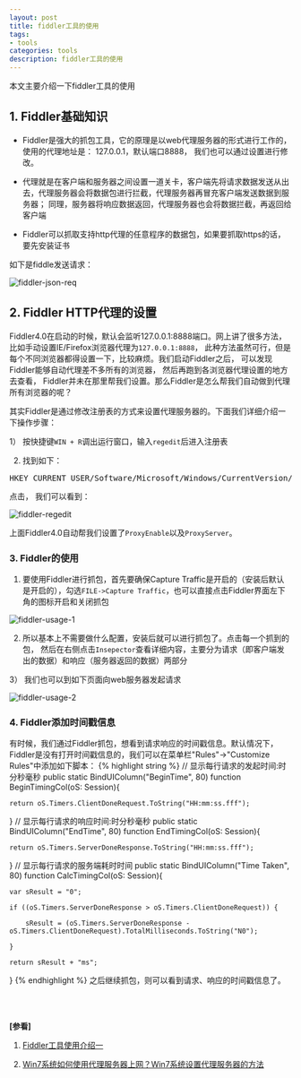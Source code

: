 ```yaml
---
layout: post
title: fiddler工具的使用
tags:
- tools
categories: tools
description: fiddler工具的使用
---
```


本文主要介绍一下fiddler工具的使用

<!-- more -->


## 1. Fiddler基础知识

* Fiddler是强大的抓包工具，它的原理是以web代理服务器的形式进行工作的，使用的代理地址是： 127.0.0.1，默认端口8888， 我们也可以通过设置进行修改。

* 代理就是在客户端和服务器之间设置一道关卡，客户端先将请求数据发送从出去，代理服务器会将数据包进行拦截，代理服务器再冒充客户端发送数据到服务器； 同理，服务器将响应数据返回，代理服务器也会将数据拦截，再返回给客户端

* Fiddler可以抓取支持http代理的任意程序的数据包，如果要抓取https的话，要先安装证书

如下是fiddle发送请求：

![fiddler-json-req](https://ivanzz1001.github.io/records/assets/img/tools/fiddler_json_req.jpg)


## 2. Fiddler HTTP代理的设置
Fiddler4.0在启动的时候，默认会监听127.0.0.1:8888端口。网上讲了很多方法，比如手动设置IE/Firefox浏览器代理为```127.0.0.1:8888```， 此种方法虽然可行，但是每个不同浏览器都得设置一下，比较麻烦。我们启动Fiddler之后， 可以发现Fiddler能够自动代理差不多所有的浏览器， 然后再跑到各浏览器代理设置的地方去查看， Fiddler并未在那里帮我们设置。那么Fiddler是怎么帮我们自动做到代理所有浏览器的呢？

其实Fiddler是通过修改注册表的方式来设置代理服务器的。下面我们详细介绍一下操作步骤：

1） 按快捷键```WIN + R```调出运行窗口，输入```regedit```后进入注册表

2) 找到如下：
<pre>
HKEY_CURRENT_USER/Software/Microsoft/Windows/CurrentVersion/Internet Settings/
</pre>
点击， 我们可以看到：

![fiddler-regedit](https://ivanzz1001.github.io/records/assets/img/tools/fiddler_regedit.jpg)

上面Fiddler4.0自动帮我们设置了```ProxyEnable```以及```ProxyServer```。

### 3. Fiddler的使用

1) 要使用Fiddler进行抓包，首先要确保Capture Traffic是开启的（安装后默认是开启的），勾选```FILE->Capture Traffic```，也可以直接点击Fiddler界面左下角的图标开启和关闭抓包

![fiddler-usage-1](https://ivanzz1001.github.io/records/assets/img/tools/fiddler_usage_1.jpg)


2) 所以基本上不需要做什么配置，安装后就可以进行抓包了。点击每一个抓到的包， 然后在右侧点击```Insepector```查看详细内容，主要分为请求（即客户端发出的数据）和响应（服务器返回的数据）两部分

3） 我们也可以到如下页面向web服务器发起请求

![fiddler-usage-2](https://ivanzz1001.github.io/records/assets/img/tools/fiddler_usage_2.jpg)


### 4.  Fiddler添加时间戳信息
有时候，我们通过Fiddler抓包，想看到请求响应的时间戳信息。默认情况下， Fiddler是没有打开时间戳信息的，我们可以在菜单栏"Rules"->"Customize Rules"中添加如下脚本：
{% highlight string %}
// 显示每行请求的发起时间:时分秒毫秒
public static BindUIColumn("BeginTime", 80)
function BeginTimingCol(oS: Session){   

	return oS.Timers.ClientDoneRequest.ToString("HH:mm:ss.fff");

}
// 显示每行请求的响应时间:时分秒毫秒
public static BindUIColumn("EndTime", 80)
function EndTimingCol(oS: Session){     

	return oS.Timers.ServerDoneResponse.ToString("HH:mm:ss.fff");

}
// 显示每行请求的服务端耗时时间
public static BindUIColumn("Time Taken", 80)
function CalcTimingCol(oS: Session){  
   
	var sResult = "0";                  

	if ((oS.Timers.ServerDoneResponse > oS.Timers.ClientDoneRequest)) {  

		sResult = (oS.Timers.ServerDoneResponse - oS.Timers.ClientDoneRequest).TotalMilliseconds.ToString("N0");

	}  

	return sResult + "ms";  
}
{% endhighlight %}
之后继续抓包，则可以看到请求、响应的时间戳信息了。

<br />
<br />

**[参看]**

1. [Fiddler工具使用介绍一](https://www.cnblogs.com/miantest/p/7289694.html)

2. [Win7系统如何使用代理服务器上网？Win7系统设置代理服务器的方法](http://www.xitongzhijia.net/xtjc/20160814/80323.html)

<br />
<br />
<br />

